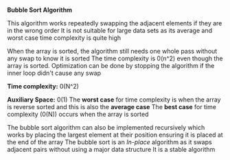 **Bubble Sort Algorithm**

This algorithm works repeatedly swapping the adjacent elements if they are in the wrong order
It is not suitable for large data sets as its average and worst case time complexity is quite high

When the array is sorted, the algorithm still needs one whole pass without any swap to know it is sorted
The time complexity is 0(n^2) even though the array is sorted. Optimization can be done by stopping the algorithm if the inner loop didn't cause any swap

**Time complexity:** 0(N^2)

**Auxiliary Space:** 0(1)
The **worst case** for time complexity is when the array is reverse sorted and this is also the **average case**
The **best case** for time complexity (0(N)) occurs when the array is sorted

The bubble sort algorithm can also be implemented recursively which works by placing the largest element at their position ensuring it is placed at the end of the array
The bubble sort is an *In-place* algorithm as it swaps adjacent pairs without using a major data structure
It is a stable algorithm
